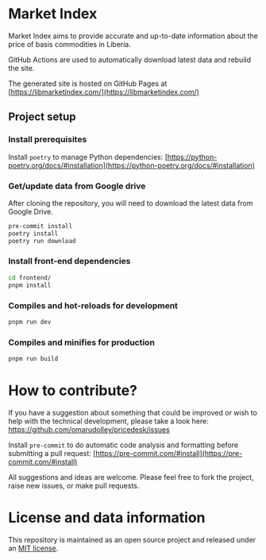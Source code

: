 # Market Index

Market Index aims to provide accurate and up-to-date information about the price of basis
commodities in Liberia.

GitHub Actions are used to automatically download latest data and rebuild the site.

The generated site is hosted on GitHub Pages at
[https://libmarketindex.com/](https://libmarketindex.com/)

## Project setup

### Install prerequisites

Install `poetry` to manage Python dependencies:
[https://python-poetry.org/docs/#installation](https://python-poetry.org/docs/#installation)

### Get/update data from Google drive

After cloning the repository, you will need to download the latest data from Google Drive.

```bash
pre-commit install
poetry install
poetry run download
```

### Install front-end dependencies

```bash
cd frontend/
pnpm install
```

### Compiles and hot-reloads for development

```bash
pnpm run dev
```

### Compiles and minifies for production

```bash
pnpm run build
```

# How to contribute?

If you have a suggestion about something that could be improved or wish to help with the technical
development, please take a look here: https://github.com/omarudolley/pricedesk/issues

Install `pre-commit` to do automatic code analysis and formatting before submitting a pull request:
[https://pre-commit.com/#install](https://pre-commit.com/#install)

All suggestions and ideas are welcome. Please feel free to fork the project, raise new issues, or
make pull requests.

# License and data information

This repository is maintained as an open source project and released under an
[MIT license](LICENSE).
